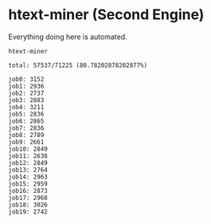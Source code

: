 # htext-miner (Second Engine)

Everything doing here is automated.

```
htext-miner

total: 57537/71225 (80.78202878202877%)

job0: 3152
job1: 2936
job2: 2737
job3: 2883
job4: 3211
job5: 2836
job6: 2865
job7: 2836
job8: 2789
job9: 2661
job10: 2849
job11: 2638
job12: 2849
job13: 2764
job14: 2963
job15: 2959
job16: 2873
job17: 2968
job18: 3026
job19: 2742
```